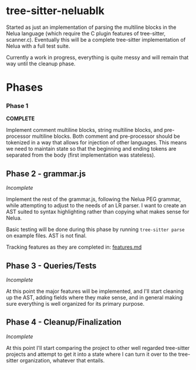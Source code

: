 # tree-sitter-neluablk
Started as just an implementation of parsing the multiline blocks in the Nelua language (which require the C plugin features of tree-sitter, scanner.c).
Eventually this will be a complete tree-sitter implementation of Nelua with a full test suite.

Currently a work in progress, everything is quite messy and will remain that way until the cleanup phase.

# Phases

### Phase 1
**COMPLETE**

Implement comment multiline blocks, string multiline blocks, and pre-processor 
multiline blocks. Both comment and pre-processor should be tokenized in a way that 
allows for injection of other languages. This means we need to maintain state so that 
the beginning and ending tokens are separated from the body (first implementation was stateless).

## Phase 2 - grammar.js
_Incomplete_

Implement the rest of the grammar.js, following the Nelua PEG grammar, while attempting to adjust to the needs of an LR parser. I want to create an AST 
suited to syntax highlighting rather than copying what makes sense for Nelua.

Basic testing will be done during this phase by running `tree-sitter parse` on example files. AST is not final.

Tracking features as they are completed in: [features.md](features.md)

## Phase 3 - Queries/Tests
_Incomplete_

At this point the major features will be implemented, and I'll start cleaning up the AST, adding
fields where they make sense, and in general making sure everything is well organized for its
primary purpose.

## Phase 4 - Cleanup/Finalization
_Incomplete_

At this point I'll start comparing the project to other well regarded tree-sitter projects
and attempt to get it into a state where I can turn it over to the tree-sitter organization,
whatever that entails.

